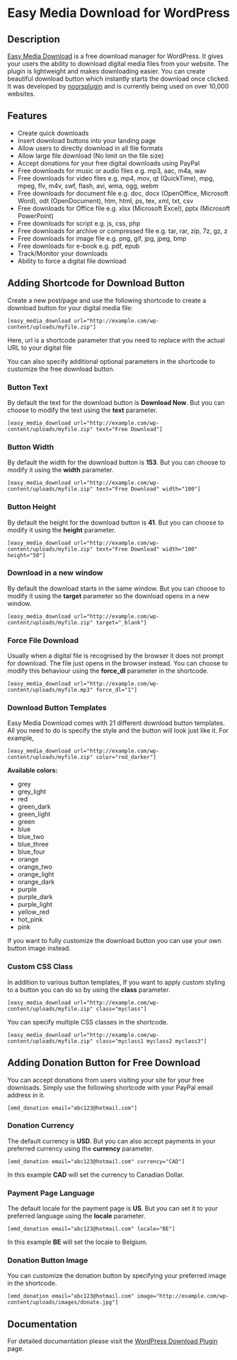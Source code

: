 # Easy Media Download for WordPress

## Description

[Easy Media Download](https://noorsplugin.com/easy-media-download-plugin-for-wordpress/) is a free download manager for WordPress. It gives your users the ability to download digital media files from your website. The plugin is lightweight and makes downloading easier. You can create beautiful download button which instantly starts the download once clicked. It was developed by [noorsplugin](https://noorsplugin.com/) and is currently being used on over 10,000 websites.

## Features

* Create quick downloads
* Insert download buttons into your landing page
* Allow users to directly download in all file formats
* Allow large file download (No limit on the file size)
* Accept donations for your free digital downloads using PayPal
* Free downloads for music or audio files e.g. mp3, aac, m4a, wav
* Free downloads for video files e.g. mp4, mov, qt (QuickTime), mpg, mpeg, flv, m4v, swf, flash, avi, wma, ogg, webm
* Free downloads for document file e.g. doc, docx (OpenOffice, Microsoft Word), odt (OpenDocument), htm, html, ps, tex, xml, txt, csv
* Free downloads for Office file e.g. xlsx (Microsoft Excel), pptx (Microsoft PowerPoint) 
* Free downloads for script e.g. js, css, php
* Free downloads for archive or compressed file e.g. tar, rar, zip, 7z, gz, z
* Free downloads for image file e.g. png, gif, jpg, jpeg, bmp
* Free downloads for e-book e.g. pdf, epub
* Track/Monitor your downloads
* Ability to force a digital file download

## Adding Shortcode for Download Button

Create a new post/page and use the following shortcode to create a download button for your digital media file:
```
[easy_media_download url="http://example.com/wp-content/uploads/myfile.zip"]
```
Here, url is a shortcode parameter that you need to replace with the actual URL to your digital file

You can also specify additional optional parameters in the shortcode to customize the free download button.

### Button Text

By default the text for the download button is **Download Now**. But you can choose to modify the text using the **text** parameter.
```
[easy_media_download url="http://example.com/wp-content/uploads/myfile.zip" text="Free Download"]
```
### Button Width

By default the width for the download button is **153**. But you can choose to modify it using the **width** parameter.
```
[easy_media_download url="http://example.com/wp-content/uploads/myfile.zip" text="Free Download" width="100"]
```
### Button Height

By default the height for the download button is **41**. But you can choose to modify it using the **height** parameter.
```
[easy_media_download url="http://example.com/wp-content/uploads/myfile.zip" text="Free Download" width="100" height="50"]
```
### Download in a new window

By default the download starts in the same window. But you can choose to modify it using the **target** parameter so the download opens in a new window.
```
[easy_media_download url="http://example.com/wp-content/uploads/myfile.zip" target="_blank"]
```
### Force File Download

Usually when a digital file is recognised by the browser it does not prompt for download. The file just opens in the browser instead. You can choose to modify this behaviour using the **force_dl** parameter in the shortcode.
```
[easy_media_download url="http://example.com/wp-content/uploads/myfile.mp3" force_dl="1"]
```
### Download Button Templates

Easy Media Download comes with 21 different download button templates. All you need to do is specify the style and the button will look just like it. For example,
```
[easy_media_download url="http://example.com/wp-content/uploads/myfile.zip" color="red_darker"]
```
**Available colors:**

* grey
* grey_light
* red
* green_dark
* green_light
* green
* blue
* blue_two
* blue_three
* blue_four
* orange
* orange_two
* orange_light
* orange_dark
* purple
* purple_dark
* purple_light
* yellow_red
* hot_pink
* pink

If you want to fully customize the download button you can use your own button image instead.

### Custom CSS Class

In addition to various button templates, If you want to apply custom styling to a button you can do so by using the **class** parameter.
```
[easy_media_download url="http://example.com/wp-content/uploads/myfile.zip" class="myclass"]
```
You can specify multiple CSS classes in the shortcode.
```
[easy_media_download url="http://example.com/wp-content/uploads/myfile.zip" class="myclass1 myclass2 myclass3"]
```
## Adding Donation Button for Free Download

You can accept donations from users visiting your site for your free downloads. Simply use the following shortcode with your PayPal email address in it.
```
[emd_donation email="abc123@hotmail.com"]
```
### Donation Currency

The default currency is **USD**. But you can also accept payments in your preferred currency using the **currency** parameter.
```
[emd_donation email="abc123@hotmail.com" currency="CAD"]
```
In this example **CAD** will set the currency to Canadian Dollar.

### Payment Page Language

The default locale for the payment page is **US**. But you can set it to your preferred language using the **locale** parameter.
```
[emd_donation email="abc123@hotmail.com" locale="BE"]
```
In this example **BE** will set the locale to Belgium.

### Donation Button Image

You can customize the donation button by specifying your preferred image in the shortcode.
```
[emd_donation email="abc123@hotmail.com" image="http://example.com/wp-content/uploads/images/donate.jpg"]
```
## Documentation

For detailed documentation please visit the [WordPress Download Plugin](https://noorsplugin.com/easy-media-download-plugin-for-wordpress/) page.
